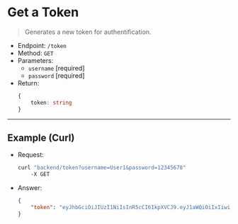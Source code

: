# Get a Token

> Generates a new token for authentification.

- Endpoint: `/token`
- Method: `GET`
- Parameters:
    - `username` [required]
    - `password` [required]
- Return:
    ```ts
    {
        token: string
    }
    ```

---

## Example (Curl)

- Request:
    ```sh
    curl "backend/token?username=User1&password=12345678" 
        -X GET
    ```
- Answer:
    ```json
    {
        "token": "eyJhbGciOiJIUzI1NiIsInR5cCI6IkpXVCJ9.eyJ1aWQiOiIxIiwicm9sZSI6ImFkbWluIiwiZXhwIjoiMjAyMi0wMS0wMSAwMDowMDowMCJ9.pXj82eZW-VXjYgIx1L9GrHWn-tcvNg-_mGpEBySaKAg"
    }
    ```